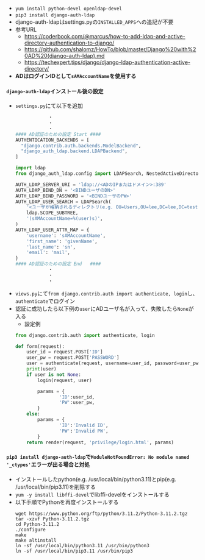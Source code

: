 - `yum install python-devel openldap-devel`
- `pip3 install django-auth-ldap`
- django-auth-ldapはsettings.pyの`INSTALLED_APPS`への追記が不要
- 参考URL
  - https://coderbook.com/@marcus/how-to-add-ldap-and-active-directory-authentication-to-django/
  - https://github.com/shalomz/HowTo/blob/master/Django%20with%20AD%20(django-auth-ldap).md
  - https://techexpert.tips/django/django-ldap-authentication-active-directory/
- **ADはログインIDとして`sAMAccountName`を使用する**

#### `django-auth-ldap`インストール後の設定
- `settings.py`にて以下を追加
  ~~~python
              ・
              ・
              ・
  #### AD認証のための設定 Start ####
  AUTHENTICATION_BACKENDS = [
    "django.contrib.auth.backends.ModelBackend",
    "django_auth_ldap.backend.LDAPBackend",
  ]

  import ldap
  from django_auth_ldap.config import LDAPSearch, NestedActiveDirectoryGroupType

  AUTH_LDAP_SERVER_URI = 'ldap://<ADのIPまたはドメイン>:389'
  AUTH_LDAP_BIND_DN = '<BINDユーザのDN>'
  AUTH_LDAP_BIND_PASSWORD = '<BINDユーザのPW>'
  AUTH_LDAP_USER_SEARCH = LDAPSearch(
      '<ユーザが格納されるディレクトリ(e.g. OU=Users,OU=lee,DC=lee,DC=test,DC=ad)>',
      ldap.SCOPE_SUBTREE,
      '(sAMAccountName=%(user)s)',
  )
  AUTH_LDAP_USER_ATTR_MAP = {
      'username': 'sAMAccountName',
      'first_name': 'givenName',
      'last_name': 'sn',
      'email': 'mail',
  }
  #### AD認証のための設定 End   ####
              ・
              ・
              ・
  ~~~
- `views.py`にて`from django.contrib.auth import authenticate, login`し、`authenticate`でログイン
- 認証に成功したら以下例の`user`にADユーザ名が入って、失敗したら`None`が入る
  - 設定例
  ~~~python
  from django.contrib.auth import authenticate, login

  def form(request):
      user_id = request.POST['ID']
      user_pw = request.POST['PASSWORD']
      user = authenticate(request, username=user_id, password=user_pw)
      print(user)
      if user is not None:
          login(request, user)

          params = {
                  'ID':user_id,
                  'PW':user_pw,
          }
      else:
          params = {
                  'ID':'Invalid ID',
                  'PW':'Invalid PW',
          }
      return render(request, 'privilege/login.html', params)
  ~~~

#### `pip3 install django-auth-ldap`で`ModuleNotFoundError: No module named '_ctypes'`エラーが出る場合と対処
- インストールしたpython(e.g. /usr/local/bin/python3.11)とpip(e.g. /usr/local/bin/pip3.11)を削除する
- `yum -y install libffi-devel`でlibffi-develをインストールする
- 以下手順でPythonを再度インストールする
  ~~~
  wget https://www.python.org/ftp/python/3.11.2/Python-3.11.2.tgz
  tar -xzvf Python-3.11.2.tgz
  cd Python-3.11.2
  ./configure
  make
  make altinstall
  ln -sf /usr/local/bin/python3.11 /usr/bin/python3
  ln -sf /usr/local/bin/pip3.11 /usr/bin/pip3
  ~~~